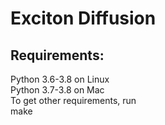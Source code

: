 # Exciton Diffusion

## Requirements:
<p>
Python 3.6-3.8 on Linux <br>
Python 3.7-3.8 on Mac <br>
To get other requirements, run <br>
    make
</p>
